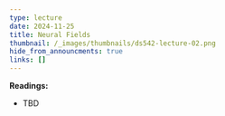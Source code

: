 ```yaml
---
type: lecture
date: 2024-11-25
title: Neural Fields
thumbnail: /_images/thumbnails/ds542-lecture-02.png
hide_from_announcments: true
links: []
---
```

**Readings:**
- TBD
